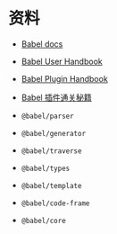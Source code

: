 # 资料

- [Babel docs](https://babeljs.io/docs/)
- [Babel User Handbook](https://github.com/jamiebuilds/babel-handbook/blob/master/translations/en/user-handbook.md)
- [Babel Plugin Handbook](https://github.com/jamiebuilds/babel-handbook/blob/master/translations/en/plugin-handbook.md)
- [Babel 插件通关秘籍](https://juejin.cn/book/6946117847848321055)

- `@babel/parser`
- `@babel/generator`
- `@babel/traverse`
- `@babel/types`
- `@babel/template`
- `@babel/code-frame`
- `@babel/core`
